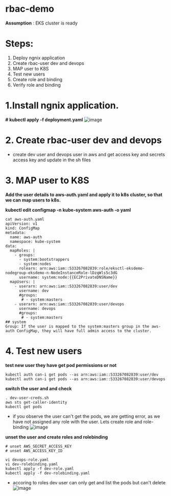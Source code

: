 # rbac-demo
**Assumption** : EKS cluster is ready 

# Steps:

1.	Deploy ngnix application
2.	Create rbac-user dev and devops
3.	MAP user to K8S
4.	Test new users
5.	Create role and binding
6.	Verify role and binding

# 1.Install ngnix application.

**# kubectl apply -f deployment.yaml** 
![image](https://github.com/prathapaparna/Kubernetes-techcloudifyme/assets/99127429/0bdb905f-05dc-472a-8993-00cebba76066)

# 2. Create rbac-user dev and devops
- create dev user and devops user in aws and get access key and secrets access key and update in the sh files
# 3.	MAP user to K8S

**Add the user details to aws-auth.yaml and apply it to k8s cluster, so that we can map users to k8s.**

**kubectl edit configmap -n kube-system aws-auth -o yaml** 

```
cat aws-auth.yaml 
apiVersion: v1
kind: ConfigMap
metadata:
  name: aws-auth
  namespace: kube-system
data:
  mapRoles: |
    - groups:
      - system:bootstrappers
      - system:nodes
      rolearn: arn:aws:iam::533267082839:role/eksctl-eksdemo-nodegroup-eksdemo-n-NodeInstanceRole-lDzqWls5c3dG
      username: system:node:{{EC2PrivateDNSName}}
  mapUsers: |
    - userarn: arn:aws:iam::533267082839:user/dev
      username: dev
      #groups:
       # - system:masters
    - userarn: arn:aws:iam::533267082839:user/devops
      username: devops
      #groups:
       # - system:masters
## system
Group: If the user is mapped to the system:masters group in the aws-auth ConfigMap, they will have full admin access to the cluster.
```
# 4. Test new users
**test new user they have get pod permissions or not**
```
kubectl auth can-i get pods --as arn:aws:iam::533267082839:user/dev
kubectl auth can-i get pods --as arn:aws:iam::533267082839:user/devops
```
**switch the user and and check** 
```
. dev-user-creds.sh
aws sts get-caller-identity
kubectl get pods
```
- if you observe the user can't get the pods, we are getting error, as we have not assigned any role with the user. Lets create role and role-binding
![image](https://github.com/prathapaparna/Kubernetes-techcloudifyme/assets/99127429/447c8788-a40e-4d43-90de-38eeb7a36930)

**unset the user and create roles and rolebinding**
```
# unset AWS_SECRET_ACCESS_KEY 
# unset AWS_ACCESS_KEY_ID
```
```
vi devops-role.yaml
vi dev-rolebinding.yaml
kubectl apply -f dev-role.yaml
kubectl apply -f dev-rolebinding.yaml
```
- accoring to roles dev user can only get and list the pods but can't delete
![image](https://github.com/prathapaparna/Kubernetes-techcloudifyme/assets/99127429/fe412622-e242-4800-9269-2d1756a38cdf)






